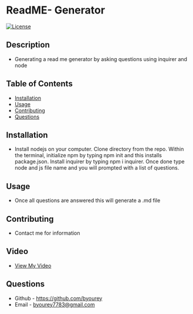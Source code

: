 # ReadME- Generator

[![License](https://img.shields.io/badge/License-MIT-blue.svg)](https://opensource.org/licenses/MIT)

## Description
* Generating a read me generator by asking questions using inquirer and node

## Table of Contents
  * [Installation](#installation)
  * [Usage](#usage)
  * [Contributing](#contributing)
  * [Questions](#questions)

  ## Installation
  * Install nodejs on your computer. Clone directory from the repo. Within the terminal, initialize npm by typing npm init and this installs package.json. Install inquirer by typing npm i inquirer. Once done type node and js file name and you will prompted with a list of questions.

  ## Usage
  * Once all questions are answered this will generate a .md file

  ## Contributing
  * Contact me for information

  ## Video
  * <a href="https://screencast-o-matic.com/watch/crnr3AWVAK">View My Video</a>

  ## Questions
  * Github - https://github.com/byourey
  * Email - byourey7783@gmail.com





  
  